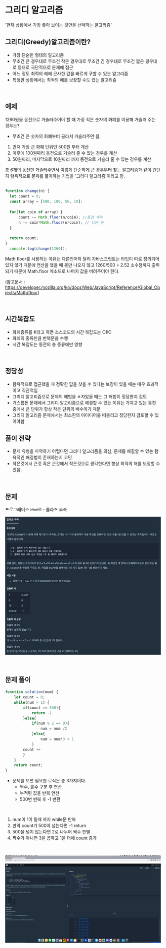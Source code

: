 # 그리디 알고리즘
'현재 상황에서 가장 좋아 보이는 것만을 선택하는 알고리즘'

## 그리디(Greedy)알고리즘이란?
- 가장 단순한 형태의 알고리즘
- 무조건 큰 경우대로 무조건 작은 경우대로 무조건 긴 경우대로 무조건 짧은 경우대로 등으로 극단적으로 문제에 접근
- 어느 정도 최적의 해에 근사한 값을 빠르게 구할 수 있는 알고리즘
- 특정한 상황에서는 최적의 해를 보장할 수도 있는 알고리즘

<br>

## 예제
1260원을 동전으로 거슬러주어야 할 때 가장 적은 숫자의 화폐를 이용해 거슬러 주는 경우는?
 - 무조건 큰 숫자의 화폐부터 골라서 거슬러주면 됨.

 1. 먼저 가장 큰 화폐 단위인 500원 부터 계산
 2. 이후에 100원짜리 동전으로 거슬러 줄 수 있는 경우를 계산
 3. 50원짜리, 마지막으로 10원짜리 까지 동전으로 거슬러 줄 수 있는 경우를 계산

총 6개의 동전만 거슬러주면서 이렇게 단순하게 큰 경우부터 찾는 알고리즘과 같이 간단히 탐욕적으로 문제를 풀이하는 기법을 '그리디 알고리즘'이라고 함. 

```javascript

function change(n) {
  let count = 0;
  const array = [500, 100, 50, 10];
  
  for(let coin of array) {
      count += Math.floor(n/coin); //동전 개수
      n -= coin*Math.floor(n/coin); // 남은 돈
  }
  
  return count;
}
  console.log(change(1260));
```
Math.floor를 사용하는 이유는 다른언어와 달리 자바스크립트는 타입이 따로 정의되어 있지 않기 때문에 연산을 했을 때 몫만 나오지 않고 1260/500 = 2.52 소수점까지 출력되기 때문에 Math.floor 메소드로 나머지 값을 버려주어야 한다.

(참고문서 : https://developer.mozilla.org/ko/docs/Web/JavaScript/Reference/Global_Objects/Math/floor)

<br/>

## 시간복잡도
- 화폐종류를 K라고 하면 소스코드의 시간 복잡도는 O(K)
- 화폐의 종류만큼 반복문을 수행
- 시간 복잡도는 동전의 총 종류에만 영향
  
<br/>

## 정당성
- 탐욕적으로 접근했을 때 정확한 답을 찾을 수 있다는 보장이 있을 때는 매우 효과적이고 직관적임
- 그리디 알고리즘으로 문제의 해법을 ㅊ자았을 때는 그 해법이 정당한지 검토
- 거스름돈 문제에서 그리디 알고리즘으로 해결할 수 있는 이유는 가지고 있는 동전 중에서 큰 단위가 항상 작은 단위의 배수이기 때문
- 그리디 알고리즘 문제에서는 최소한의 아이디어를 떠올리고 정당한지 검토할 수 있어야함

  
## 풀이 전략
 - 문제 유형을 파악하기 어렵다면 그리디 알고리즘을 의심, 문제를 해결할 수 있는 탐욕적인 해결법이 존재하는지 고민
- 작은것에서 큰것 혹은 큰것에서 작은것으로 생각한다면 항상 최적의 해를 보장할 수 있음.

<br/>

## 문제

 프로그래머스 level1 - 콜라츠 추측
   
    
![ex](../../img/%EC%8A%A4%ED%81%AC%EB%A6%B0%EC%83%B7%202022-04-09%20%EC%98%A4%EC%A0%84%202.28.19.png)

<br/>

## 문제 풀이
```javascript
function solution(num) {
    let count = 0;
    while(num > 1) {
        if(count >= 500){
            return -1 
        }else{ 
            if(num % 2 == 0){
                num = num /2 
            }else{
                num = num*3 + 1 
            } 
        count ++ 
        } 
    }
    return count;
}
```
- 문제를 보면 필요한 로직은 총 3가지이다.
  - 짝수, 홀수 구분 후 연산
  - 누적된 값을 반복 연산
  - 500번 반복 후 -1 반환
<br/>

1. num이 1이 될때 까지 while문 반복
2. 만약 count가 500이 넘는다면 -1 return
3. 500을 넘지 않는다면 2로 나누어 짝수 판별
4. 짝수가 아니면 3을 곱하고 1을 더해 count 증가

<br/>

![해결](../../img/%EC%8A%A4%ED%81%AC%EB%A6%B0%EC%83%B7%202022-04-09%20%EC%98%A4%EC%A0%84%202.27.14.png)